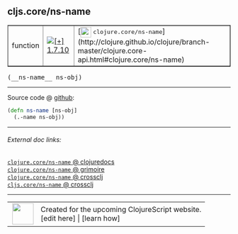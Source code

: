 ## cljs.core/ns-name



 <table border="1">
<tr>
<td>function</td>
<td><a href="https://github.com/cljsinfo/cljs-api-docs/tree/1.7.10"><img valign="middle" alt="[+] 1.7.10" title="Added in 1.7.10" src="https://img.shields.io/badge/+-1.7.10-lightgrey.svg"></a> </td>
<td>
[<img height="24px" valign="middle" src="http://i.imgur.com/1GjPKvB.png"> <samp>clojure.core/ns-name</samp>](http://clojure.github.io/clojure/branch-master/clojure.core-api.html#clojure.core/ns-name)
</td>
</tr>
</table>


 <samp>
(__ns-name__ ns-obj)<br>
</samp>

---







Source code @ [github](https://github.com/clojure/clojurescript/blob/r1.7.189/src/main/cljs/cljs/core.cljs#L10202-L10203):

```clj
(defn ns-name [ns-obj]
  (.-name ns-obj))
```

<!--
Repo - tag - source tree - lines:

 <pre>
clojurescript @ r1.7.189
└── src
    └── main
        └── cljs
            └── cljs
                └── <ins>[core.cljs:10202-10203](https://github.com/clojure/clojurescript/blob/r1.7.189/src/main/cljs/cljs/core.cljs#L10202-L10203)</ins>
</pre>

-->

---



###### External doc links:

[`clojure.core/ns-name` @ clojuredocs](http://clojuredocs.org/clojure.core/ns-name)<br>
[`clojure.core/ns-name` @ grimoire](http://conj.io/store/v1/org.clojure/clojure/1.7.0-beta3/clj/clojure.core/ns-name/)<br>
[`clojure.core/ns-name` @ crossclj](http://crossclj.info/fun/clojure.core/ns-name.html)<br>
[`cljs.core/ns-name` @ crossclj](http://crossclj.info/fun/cljs.core.cljs/ns-name.html)<br>

---

 <table>
<tr><td>
<img valign="middle" align="right" width="48px" src="http://i.imgur.com/Hi20huC.png">
</td><td>
Created for the upcoming ClojureScript website.<br>
[edit here] | [learn how]
</td></tr></table>

[edit here]:https://github.com/cljsinfo/cljs-api-docs/blob/master/cljsdoc/cljs.core/ns-name.cljsdoc
[learn how]:https://github.com/cljsinfo/cljs-api-docs/wiki/cljsdoc-files

<!--

This information was too distracting to show to readers, but I'll leave it
commented here since it is helpful to:

- pretty-print the data used to generate this document
- and show how to retrieve that data



The API data for this symbol:

```clj
{:ns "cljs.core",
 :name "ns-name",
 :signature ["[ns-obj]"],
 :history [["+" "1.7.10"]],
 :type "function",
 :full-name-encode "cljs.core/ns-name",
 :source {:code "(defn ns-name [ns-obj]\n  (.-name ns-obj))",
          :title "Source code",
          :repo "clojurescript",
          :tag "r1.7.189",
          :filename "src/main/cljs/cljs/core.cljs",
          :lines [10202 10203]},
 :full-name "cljs.core/ns-name",
 :clj-symbol "clojure.core/ns-name"}

```

Retrieve the API data for this symbol:

```clj
;; from Clojure REPL
(require '[clojure.edn :as edn])
(-> (slurp "https://raw.githubusercontent.com/cljsinfo/cljs-api-docs/catalog/cljs-api.edn")
    (edn/read-string)
    (get-in [:symbols "cljs.core/ns-name"]))
```

-->
